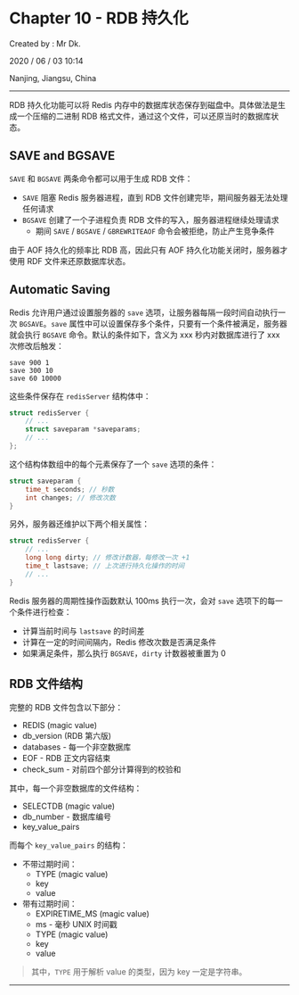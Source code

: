 # Chapter 10 - RDB 持久化

Created by : Mr Dk.

2020 / 06 / 03 10:14

Nanjing, Jiangsu, China

---

RDB 持久化功能可以将 Redis 内存中的数据库状态保存到磁盘中。具体做法是生成一个压缩的二进制 RDB 格式文件，通过这个文件，可以还原当时的数据库状态。

## SAVE and BGSAVE

`SAVE` 和 `BGSAVE` 两条命令都可以用于生成 RDB 文件：

* `SAVE` 阻塞 Redis 服务器进程，直到 RDB 文件创建完毕，期间服务器无法处理任何请求
* `BGSAVE` 创建了一个子进程负责 RDB 文件的写入，服务器进程继续处理请求
    * 期间 `SAVE` / `BGSAVE` / `GBREWRITEAOF` 命令会被拒绝，防止产生竞争条件

由于 AOF 持久化的频率比 RDB 高，因此只有 AOF 持久化功能关闭时，服务器才使用 RDF 文件来还原数据库状态。

## Automatic Saving

Redis 允许用户通过设置服务器的 `save` 选项，让服务器每隔一段时间自动执行一次 `BGSAVE`。`save` 属性中可以设置保存多个条件，只要有一个条件被满足，服务器就会执行 `BGSAVE` 命令。默认的条件如下，含义为 xxx 秒内对数据库进行了 xxx 次修改后触发：

```
save 900 1
save 300 10
save 60 10000
```

这些条件保存在 `redisServer` 结构体中：

```c
struct redisServer {
    // ...
    struct saveparam *saveparams;
    // ...
};
```

这个结构体数组中的每个元素保存了一个 `save` 选项的条件：

```c
struct saveparam {
    time_t seconds; // 秒数
    int changes; // 修改次数
}
```

另外，服务器还维护以下两个相关属性：

```c
struct redisServer {
    // ...
    long long dirty; // 修改计数器，每修改一次 +1
    time_t lastsave; // 上次进行持久化操作的时间
    // ...
}
```

Redis 服务器的周期性操作函数默认 100ms 执行一次，会对 `save` 选项下的每一个条件进行检查：

* 计算当前时间与 `lastsave` 的时间差
* 计算在一定的时间间隔内，Redis 修改次数是否满足条件
* 如果满足条件，那么执行 `BGSAVE`，`dirty` 计数器被重置为 0

## RDB 文件结构

完整的 RDB 文件包含以下部分：

* REDIS (magic value)
* db_version (RDB 第六版)
* databases - 每一个非空数据库
* EOF - RDB 正文内容结束
* check_sum - 对前四个部分计算得到的校验和

其中，每一个非空数据库的文件结构：

* SELECTDB (magic value)
* db_number - 数据库编号
* key_value_pairs

而每个 `key_value_pairs` 的结构：

* 不带过期时间：
    * TYPE (magic value)
    * key
    * value
* 带有过期时间：
    * EXPIRETIME_MS (magic value)
    * ms - 毫秒 UNIX 时间戳
    * TYPE (magic value)
    * key
    * value

> 其中，`TYPE` 用于解析 value 的类型，因为 key 一定是字符串。

---

